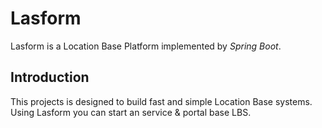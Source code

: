 # Lasform
Lasform is a Location Base Platform implemented by *Spring Boot*.
## Introduction
This projects is designed to build fast and simple Location Base systems. Using Lasform you can start an service & portal base LBS.
